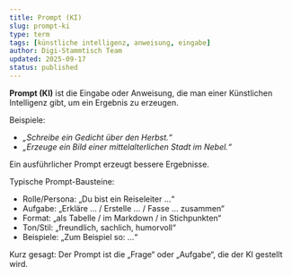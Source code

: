 ```yaml
---
title: Prompt (KI)
slug: prompt-ki
type: term
tags: [künstliche intelligenz, anweisung, eingabe]
author: Digi-Stammtisch Team
updated: 2025-09-17
status: published
---
```


**Prompt (KI)** ist die Eingabe oder Anweisung, die man einer Künstlichen Intelligenz gibt, um ein Ergebnis zu erzeugen.  

Beispiele:  
- *„Schreibe ein Gedicht über den Herbst.“*  
- *„Erzeuge ein Bild einer mittelalterlichen Stadt im Nebel.“*

Ein ausführlicher Prompt erzeugt bessere Ergebnisse.

Typische Prompt-Bausteine:

* Rolle/Persona: „Du bist ein Reiseleiter …“
* Aufgabe: „Erkläre … / Erstelle … / Fasse … zusammen“
* Format: „als Tabelle / im Markdown / in Stichpunkten“
* Ton/Stil: „freundlich, sachlich, humorvoll“
* Beispiele: „Zum Beispiel so: …“

Kurz gesagt: Der Prompt ist die „Frage“ oder „Aufgabe“, die der KI gestellt wird.
